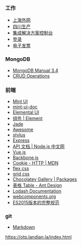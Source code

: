 ### 工作
- <A HREF="http://gswp.sh.tobacco.com.cn/v6/" ADD_DATE="1503026027" >上海外网</A>
- <A HREF="http://10.165.35.32/v6/" ADD_DATE="1513230348" >四川生产</A>
- <A HREF="https://10.165.1.170:9043/ibm/console/logon.jsp" ADD_DATE="1513738955">集成解决方案控制台</A>
- <A HREF="http://m.sd.10086.cn/sd_h5_service/login/toLogin.do" ADD_DATE="1504925210" >登录</A>
- <A HREF="http://m.sd.10086.cn/sd_h5_service/elecInv/monthlyInv.do?billCycle=201708" ADD_DATE="1504925481" >电子发票</A>


### MongoDB
- <A HREF="https://docs.mongodb.com/manual/tutorial/insert-documents/" ADD_DATE="1504682946" >MongoDB Manual 3.4</A>
- <A HREF="http://mongodb.github.io/node-mongodb-native/2.2/tutorials/crud/" ADD_DATE="1513344849">CRUD Operations</A>

### 前端
- <A HREF="http://elemefe.github.io/mint-ui/#/" ADD_DATE="1502461444">Mint UI</A>
- <A HREF="http://mint-ui.github.io/docs/#/zh-cn2" ADD_DATE="1502679792">mint-ui-doc</A>
- <A HREF="http://elemental-ui.com/forms" ADD_DATE="1503997453" >Elemental UI</A>
- <A HREF="http://element.eleme.io/#/zh-CN/component/installation" ADD_DATE="1503997593" >组件 | Element</A>
- <A HREF="https://segmentfault.com/a/1190000000357534" ADD_DATE="1504083974" >Jade</A>
- <A HREF="http://www.fontawesome.com.cn/faicons/" ADD_DATE="1504150560">Awesome</A>
- <A HREF="http://stylus-lang.com/" ADD_DATE="1504226630" >stylus</A>
- <A HREF="http://www.expressjs.com.cn/4x/api.html" ADD_DATE="1504658682">Express</A>
- <A HREF="http://nodejs.cn/api/" ADD_DATE="1504658737" >API 文档 | Node.js 中文网</A>
- <A HREF="https://vuejs.org/v2/api/" ADD_DATE="1504658757" >Vue.js</A>
- <A HREF="http://backbonejs.org/" ADD_DATE="1504658774" >Backbone.js</A>
- <A HREF="https://developer.mozilla.org/en-US/docs/Web/HTTP/Headers/Cookie" ADD_DATE="1509450084" >Cookie - HTTP | MDN</A>
- <a href="https://developer.mozilla.org/en-US/docs/Web/CSS/CSS_Flexible_Box_Layout">flex css</a>
- <a href="https://developer.mozilla.org/en-US/docs/Web/CSS/CSS_Grid_Layout">grid css</a>
- <A HREF="https://chocolatey.org/packages" ADD_DATE="1513242373" >Chocolatey Gallery | Packages</A>
- <A HREF="https://ant.design/components/table-cn/#components-table-demo-dynamic-settings" ADD_DATE="1513566141" >表格 Table - Ant Design</A>
- <A HREF="https://lodash.com/docs/4.17.4" ADD_DATE="1514021877" >Lodash Documentation</A>
- <A HREF="https://www.webcomponents.org/" ADD_DATE="1515138199" >webcomponents.org</A>
- <A HREF="http://www.ecma-international.org/ecma-262/6.0/index.html" ADD_DATE="1515138199" >ES2015版本的完整规范</A>

### git
- <a href="http://pandao.github.io/editor.md/">Markdown</a>

https://otp.landian.la/index.html
